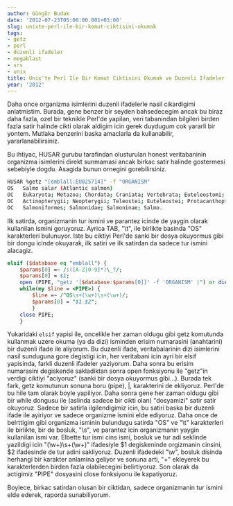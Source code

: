 ```yaml
---
author: Güngör Budak
date: '2012-07-23T05:06:00.001+03:00'
slug: unixte-perl-ile-bir-komut-ciktisini-okumak
tags:
- getz
- perl
- düzenli ifadeler
- megablast
- srs
- unix
title: Unix'te Perl Ile Bir Komut Ciktisini Okumak ve Duzenli Ifadeler
year: '2012'
---
```


Daha once organizma isimlerini duzenli ifadelerle nasil cikardigimi anlatmistim. Burada, gene benzer bir seyden bahsedecegim ancak bu biraz daha fazla, ozel bir teknikle Perl'de yapilan, veri tabanindan bilgileri birden fazla satir halinde cikti olarak aldigim icin gerek duydugum cok yararli bir yontem. Mutlaka benzerini baska amaclarla da kullanabilir, yararlanabilirsiniz.

Bu ihtiyac, HUSAR gurubu tarafindan olusturulan honest veritabaninin organizma isimlerini direkt sunmamasi ancak birkac satir halinde gostermesi sebebiyle dogdu. Asagida bunun ornegini gorebilirsiniz. 

```bash
HUSAR %getz "[emblall:EU025714]" -f "ORGANISM"
OS   Salmo salar (Atlantic salmon)
OC   Eukaryota; Metazoa; Chordata; Craniata; Vertebrata; Euteleostomi;
OC   Actinopterygii; Neopterygii; Teleostei; Euteleostei; Protacanthopterygii;
OC   Salmoniformes; Salmonidae; Salmoninae; Salmo.
```

Ilk satirda, organizmanin tur ismini ve parantez icinde de yaygin olarak kullanilan ismini goruyoruz. Ayrica TAB, "\t", ile birlikte basinda "OS" karakterleri bulunuyor. Iste bu ciktiyi Perl'de sanki bir dosya okuyormus gibi bir dongu icinde okuyarak, ilk satiri ve ilk satirdan da sadece tur ismini alacagiz.

```perl
elsif ($database eq "emblall") {
    $params[0] =~ /:([A-Z|0-9]*)\_?/;
    $params[0] = $1;
    open (PIPE, "getz '[$database:$params[0]]' -f 'ORGANISM' |") or die $!;
    while(my $line = <PIPE>) {
        $line =~ /^OS\s+(\w+)\s+(\w+)/;
        $params[0] = "$1 $2";
        }
    close PIPE;
    }
```

Yukaridaki `elsif` yapisi ile, oncelikle her zaman oldugu gibi getz komutunda kullanmak uzere okuma (ya da dizi) isminden erisim numarasini (anahtarini) bir duzenli ifade ile aliyorum. Bu duzenli ifade, veritabalarinin dizi isimlerini nasil sunduguna gore degistigi icin, her veritabani icin ayri bir elsif yapisinda, farkli duzenli ifadeler yaziyorum. Daha sonra bu erisim numarasini degiskende sakladiktan sonra open fonksiyonu ile "getz"in verdigi ciktiyi "aciyoruz" (sanki bir dosya okuyormus gibi...). Burada tek fark, getz komutunun sonuna boru (pipe), \|, karakterini de ekliyoruz. Perl'de bu hile tam olarak boyle yapiliyor. Daha sonra gene her zaman oldugu gibi bir while dongusu ile (aslinda sadece bir cikti olan) "dosyamizi" satir satir okuyoruz. Sadece bir satirla ilgilendigimiz icin, bu satiri baska bir duzenli ifade ile ayiriyor ve sadece organizme ismini elde ediyoruz. Daha once de belrttigim gibi organizma isminin bulundugu satirda "OS" ve "\t" karakterleri ile birlikte, bir de bosluk, "\s", ve parantez icin organizmanin yaygin kullanilan ismi var. Elbette tur ismi cins ismi, bosluk ve tur adi seklinde yazildigi icin "(\w+)\s+(\w+)" ifadesiyle $1 degiskeninde orgizmanin cinsini, $2 ifadesinde de tur adini sakliyoruz. Duzenli ifadedeki "\w", bosluk disinda herhangi bir karakter anlamina geliyor ve sonuna arti, "+" ekleyerek bu karakterlerden birden fazla olabilecegini belirtiyoruz. Son olarak da actigimiz "PIPE" dosyasini close fonksiyonu ile kapatiyoruz.

Boylece, birkac satirdan olusan bir ciktidan, sadece organizmanin tur ismini elde ederek, raporda sunabiliyorum.
